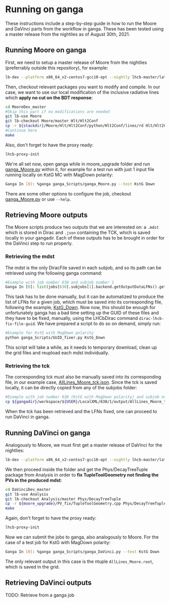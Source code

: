 # Running on ganga

These instructions include a step-by-step guide in how to run the Moore and DaVinci parts from the workflow in ganga. These has been tested using a master release from the nightlies as of August 30th, 2021.

## Running Moore on ganga

First, we need to setup a master release of Moore from the nightlies (preferrably outside this repository), for example:

```sh
lb-dev --platform x86_64_v2-centos7-gcc10-opt --nightly lhcb-master/latest Moore/master
```

Then, checkout relevant packages you want to modify and compile. In our case, we want to use our local modification of the inclusive radiative lines which **apply no cut on the BDT response**:

```sh
cd MooreDev_master
#Skip this part if no modifications are needed
git lb-use Moore
git lb-checkout Moore/master Hlt/Hlt2Conf
cp -r ${stackdir}/Moore/Hlt/Hlt2Conf/python/Hlt2Conf/lines/rd Hlt/Hlt2Conf/python/Hlt2Conf/lines
#Continue here
make
```

Also, don't forget to have the proxy ready:

```sh
lhcb-proxy-init
```

We're all set now, open ganga while in moore_upgrade folder and run [ganga_Moore.py](ganga_Moore.py) within it, for example for a test run with just 1 input file running locally on KstG MC with MagDown polarity:

```sh
Ganga In [0]: %ganga ganga_Scripts/ganga_Moore.py --test KstG Down
```

There are some other options to configure the job, checkout [ganga_Moore.py](ganga_Moore.py) or use `--help`.

## Retrieving Moore outputs

The Moore scripts produce two outputs that we are interested on: a `.mdst` which is stored in Dirac and `.json` containing the TCK, which is saved locally in your gangadir. Each of these outputs has to be brought in order for the DaVinci step to run properly.

### Retrieving the mdst

The mdst is the only DiracFile saved in each subjob, and so its path can be retrieved using the following ganga command:

```python
#Example with job number 630 and subjob number 1
Ganga In [0]: list(jobs[630].subjobs[1].backend.getOutputDataLFNs().getReplicas().keys())[0]
```

This task has to be done manually, but it can be automatized to produce the list of LFNs for a given job, which must be saved into its corresponding file, following the example, [KstG_Down](ganga_Moore_LFNs/KstG_Down). Now now, this should be enough for unfortunately ganga has a bad time setting up the GUID of these files and they have to be fixed, manually, using the LHCbDirac command `dirac-lhcb-fix-file-guid`. We have prepared a script to do so on demand, simply run:

```sh
#Example for KstG with MagDown polarity
python ganga_Scripts/GUID_fixer.py KstG_Down
```

This script will take a while, as it needs to temporary download, clean up the grid files and reupload each mdst individually.

### Retrieving the tck

The corresponding tck must also be manually saved into its corresponding file, in our example case, [AllLines_Moore_tck.json](ganga_tcks/KstG_Down/AllLines_Moore_tck.json). Since the tck is saved locally, it can be directly copied from any of the subjobs folder:

```sh
#Example with job number 630 (KstG with MagDown polarity) and subjob number 1
cp ${gangadir}/workspace/${USER}/LocalXML/630/1/output/AllLines_Moore_tck.json ganga_Scripts/ganga_tcks/KstG_Down/AllLines_Moore_tck.json
```

When the tck has been retrieved and the LFNs fixed, one can proceed to run DaVinci in ganga.

## Running DaVinci on ganga

Analogously to Moore, we must first get a master release of DaVinci for the nightlies:

```sh
lb-dev --platform x86_64_v2-centos7-gcc10-opt --nightly lhcb-master/latest DaVinci/master
```

We then proceed inside the folder and get the Phys/DecayTreeTuple package from Analysis in order to **fix TupleToolGeometry not finding the PVs in the produced mdst**:

```sh
cd DaVinciDev_master
git lb-use Analysis
git lb-checkout Analysis/master Phys/DecayTreeTuple
cp -r ${moore_upgrade}/PV_fix/TupleToolGeometry.cpp Phys/DecayTreeTuple/src
make
```

Again, don't forget to have the proxy ready:

```sh
lhcb-proxy-init
```

Now we can submit the jobs to ganga, also analogously to Moore. For the case of a test job for KstG with MagDown polarity:

```sh
Ganga In [0]: %ganga ganga_Scripts/ganga_DaVinci.py --test KstG Down
```

The only relevant output in this case is the ntuple `AllLines_Moore.root`, which is saved in the grid.

## Retrieving DaVinci outputs

TODO: Retrieve from a ganga job
